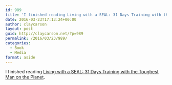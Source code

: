 ```yaml
---
id: 989
title: 'I finished reading Living with a SEAL: 31 Days Training with the Toughest Man on the Planet'
date: 2016-03-23T17:13:24+00:00
author: claycarson
layout: post
guid: http://claycarson.net/?p=989
permalink: /2016/03/23/989/
categories:
  - Book
  - Media
format: aside
---
```

I finished reading [Living with a SEAL: 31 Days Training with the Toughest Man on the Planet](http://amazon.com/exec/obidos/ASIN/1455534676/claycarson0c-20).<!--more-->